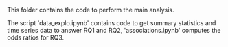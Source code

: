 This folder contains the code to perform the main analysis.

The script 'data_explo.ipynb' contains code to get summary statistics and time series data to answer RQ1 and RQ2, 'associations.ipynb' computes the odds ratios for RQ3.